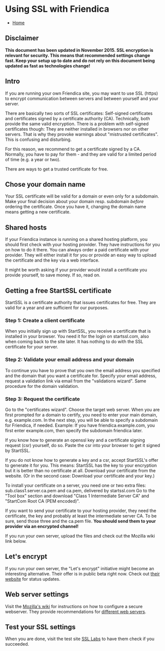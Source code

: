 Using SSL with Friendica
=====================================

* [Home](help)

Disclaimer
---
**This document has been updated in November 2015.
SSL encryption is relevant for security.
This means that recommended settings change fast.
Keep your setup up to date and do not rely on this document being updated as fast as technologies change!**

Intro
---
If you are running your own Friendica site, you may want to use SSL (https) to encrypt communication between servers and between yourself and your server.

There are basically two sorts of SSL certificates: Self-signed certificates and certificates signed by a certificate authority (CA).
Technically, both provide the same valid encryption.
There is a problem with self-signed certificates though:
They are neither installed in browsers nor on other servers.
That is why they provoke warnings about "mistrusted certificates".
This is confusing and disturbing.

For this reason, we recommend to get a certificate signed by a CA.
Normally, you have to pay for them - and they are valid for a limited period of time (e.g. a year or two).

There are ways to get a trusted certificate for free.

Chose your domain name
---

Your SSL certificate will be valid for a domain or even only for a subdomain.
Make your final decision about your domain resp. subdomain *before* ordering the certificate.
Once you have it, changing the domain name means getting a new certificate.

Shared hosts
---

If your Friendica instance is running on a shared hosting platform, you should first check with your hosting provider.
They have instructions for you on how to do it there.
You can always order a paid certificate with your provider.
They will either install it for you or provide an easy way to upload the certificate and the key via a web interface.


It might be worth asking if your provider would install a certificate you provide yourself, to save money.
If so, read on.

Getting a free StartSSL certificate
---
StartSSL is a certificate authority that issues certificates for free.
They are valid for a year and are sufficient for our purposes.

### Step 1: Create a client certificate

When you initially sign up with StartSSL, you receive a certificate that is installed in your browser.
You need it for the login on startssl.com, also when coming back to the site later.
It has nothing to do with the SSL certificate for your server.

### Step 2: Validate your email address and your domain

To continue you have to prove that you own the email address you specified and the domain that you want a certificate for.
Specify your email address, request a validation link via email from the "validations wizard".
Same procedure for the domain validation.

### Step 3: Request the certificate

Go to the "certificates wizard".
Choose the target web server.
When you are first prompted for a domain to certify, you need to enter your main domain, e.g. example.com.
In the next step, you will be able to specify a subdomain for Friendica, if needed.
Example: If you have friendica.example.com, you first enter example.com, then specify the subdomain friendica later.

If you know how to generate an openssl key and a certificate signing request (csr) yourself, do so.
Paste the csr into your browser to get it signed by StartSSL.

If you do not know how to generate a key and a csr, accept StartSSL's offer to generate it for you.
This means: StartSSL has the key to your encryption but it is better than no certificate at all.
Download your certificate from the website.
(Or in the second case: Download your certificate and your key.)

To install your certificate on a server, you need one or two extra files: sub.class1.server.ca.pem and ca.pem, delivered by startssl.com
Go to the "Tool box" section and download "Class 1 Intermediate Server CA" and "StartCom Root CA (PEM encoded)".

If you want to send your certificate to your hosting provider, they need the certificate, the key and probably at least the intermediate server CA.
To be sure, send those three and the ca.pem file.
**You should send them to your provider via an encrypted channel!**

If you run your own server, upload the files and check out the Mozilla wiki link below.

Let's encrypt
---

If you run your own server, the "Let's encrypt" initiative might become an interesting alternative.
Their offer is in public beta right now.
Check out [their website](https://letsencrypt.org/) for status updates.

Web server settings
---

Visit the [Mozilla's wiki](https://wiki.mozilla.org/Security/Server_Side_TLS) for instructions on how to configure a secure webserver.
They provide recommendations for [different web servers](https://wiki.mozilla.org/Security/Server_Side_TLS#Recommended_Server_Configurations).

Test your SSL settings
---

When you are done, visit the test site [SSL Labs](https://www.ssllabs.com/ssltest/) to have them check if you succeeded.
